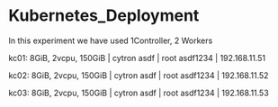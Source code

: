 # Kubernetes_Deployment


In this experiment we have used 1Controller, 2 Workers


kc01: 8GiB, 2vcpu, 150GiB | cytron asdf | root asdf1234 | 192.168.11.51

kc02: 8GiB, 2vcpu, 150GiB | cytron asdf | root asdf1234 | 192.168.11.52

kc03: 8GiB, 2vcpu, 150GiB | cytron asdf | root asdf1234 | 192.168.11.53





